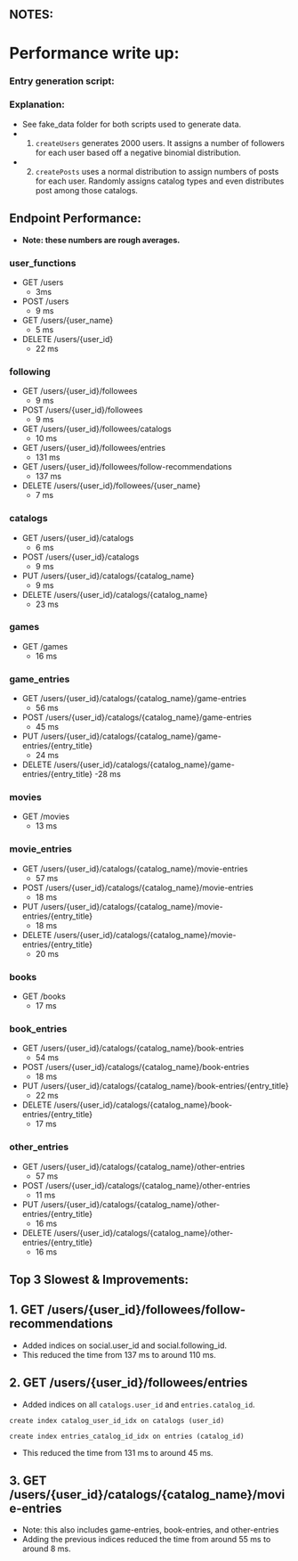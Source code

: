 ## NOTES:

# Performance write up:
### Entry generation script:
### Explanation:
- See fake_data folder for both scripts used to generate data.
- 1. `createUsers` generates 2000 users. It assigns a number of followers for each user based off a negative binomial distribution.
- 2. `createPosts` uses a normal distribution to assign numbers of posts for each user. Randomly assigns catalog types and even distributes post among those catalogs.

## Endpoint Performance:
- **Note: these numbers are rough averages.**
### user_functions
- GET /users
    - 3ms
- POST /users
    - 9 ms
- GET /users/{user_name}
    - 5 ms
- DELETE /users/{user_id}
    - 22 ms

### following
- GET /users/{user_id}/followees
    - 9 ms
- POST /users/{user_id}/followees
    - 9 ms
- GET /users/{user_id}/followees/catalogs
    - 10 ms
- GET /users/{user_id}/followees/entries
    - 131 ms
- GET /users/{user_id}/followees/follow-recommendations
    - 137 ms
- DELETE /users/{user_id}/followees/{user_name}
    - 7 ms

### catalogs
- GET /users/{user_id}/catalogs
    - 6 ms
- POST /users/{user_id}/catalogs
    - 9 ms
- PUT /users/{user_id}/catalogs/{catalog_name}
    - 9 ms
- DELETE /users/{user_id}/catalogs/{catalog_name}
    - 23 ms

### games
- GET /games
    - 16 ms

### game_entries
- GET /users/{user_id}/catalogs/{catalog_name}/game-entries
    - 56 ms
- POST /users/{user_id}/catalogs/{catalog_name}/game-entries
    - 45 ms
- PUT /users/{user_id}/catalogs/{catalog_name}/game-entries/{entry_title}
    - 24 ms
- DELETE /users/{user_id}/catalogs/{catalog_name}/game-entries/{entry_title}
    -28 ms

### movies
- GET /movies
    - 13 ms

### movie_entries
- GET /users/{user_id}/catalogs/{catalog_name}/movie-entries
    - 57 ms
- POST /users/{user_id}/catalogs/{catalog_name}/movie-entries
    - 18 ms
- PUT /users/{user_id}/catalogs/{catalog_name}/movie-entries/{entry_title}
    - 18 ms
- DELETE /users/{user_id}/catalogs/{catalog_name}/movie-entries/{entry_title}
    - 20 ms
### books
- GET /books
    - 17 ms

### book_entries
- GET /users/{user_id}/catalogs/{catalog_name}/book-entries
    - 54 ms
- POST /users/{user_id}/catalogs/{catalog_name}/book-entries
    - 18 ms
- PUT /users/{user_id}/catalogs/{catalog_name}/book-entries/{entry_title}
    - 22 ms
- DELETE /users/{user_id}/catalogs/{catalog_name}/book-entries/{entry_title}
    - 17 ms

### other_entries
- GET /users/{user_id}/catalogs/{catalog_name}/other-entries
    - 57 ms
- POST /users/{user_id}/catalogs/{catalog_name}/other-entries
    - 11 ms
- PUT /users/{user_id}/catalogs/{catalog_name}/other-entries/{entry_title}
    - 16 ms 
- DELETE /users/{user_id}/catalogs/{catalog_name}/other-entries/{entry_title}
    - 16 ms

## Top 3 Slowest & Improvements:
## 1. GET /users/{user_id}/followees/follow-recommendations
- Added indices on social.user_id and social.following_id. 
- This reduced the time from 137 ms to around 110 ms.

## 2. GET /users/{user_id}/followees/entries
- Added indices on all `catalogs.user_id` and `entries.catalog_id`.

`create index catalog_user_id_idx on catalogs (user_id)`

`create index entries_catalog_id_idx on entries (catalog_id)`
- This reduced the time from 131 ms to around 45 ms.


## 3.   GET /users/{user_id}/catalogs/{catalog_name}/movie-entries
- Note: this also includes game-entries, book-entries, and other-entries
- Adding the previous indices reduced the time from around 55 ms to around 8 ms.